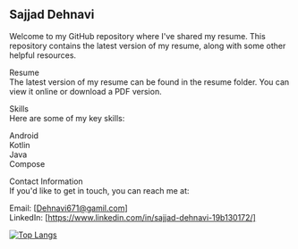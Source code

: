 ## Sajjad Dehnavi
Welcome to my GitHub repository where I've shared my resume. This repository contains the latest version of my resume, along with some other helpful resources.
<br/>

Resume<br/>
The latest version of my resume can be found in the resume folder. You can view it online or download a PDF version.

Skills<br/>
Here are some of my key skills:<br/>

Android<br/>
Kotlin<br/>
Java<br/>
Compose<br/>

<!--
Projects
I've worked on a number of interesting projects, including:

Project 1: Description of project 1.
Project 2: Description of project 2.
Project 3: Description of project 3.
You can find more information about these projects in the projects folder.
-->

Contact Information<br/>
If you'd like to get in touch, you can reach me at:<br/>

Email: [Dehnavi671@gamil.com]<br/>
LinkedIn: [https://www.linkedin.com/in/sajjad-dehnavi-19b130172/]<br/>


[![Top Langs](https://github-readme-stats.vercel.app/api/top-langs/?username=Sajjad-dev-ir&hide=Vim+Script,Vim+Snippet,C&theme=tokyonight&hide_border=true&border_radius=10&bg_color=15,0d1117,1a1b26&show_icons=true&layout=compact)](https://github.com/shahriaarrr)
